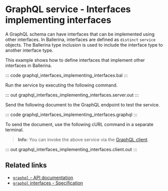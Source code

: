 # GraphQL service - Interfaces implementing interfaces

A GraphQL schema can have interfaces that can be implemented using other interfaces. In Ballerina, interfaces are defined as `distinct` `service` objects. The Ballerina type inclusion is used to include the interface type to another interface type.

This example shows how to define interfaces that implement other interfaces in Ballerina.

::: code graphql_interfaces_implementing_interfaces.bal :::

Run the service by executing the following command.

::: out graphql_interfaces_implementing_interfaces.server.out :::

Send the following document to the GraphQL endpoint to test the service.

::: code graphql_interfaces_implementing_interfaces.graphql :::

To send the document, use the following cURL command in a separate terminal.

>**Info:** You can invoke the above service via the [GraphQL client](/learn/by-example/graphql-client/).

::: out graphql_interfaces_implementing_interfaces.client.out :::

## Related links
- [`graphql` - API documentation](https://lib.ballerina.io/ballerina/graphql/latest)
- [`graphql` interfaces - Specification](/spec/graphql/#46-interfaces)
